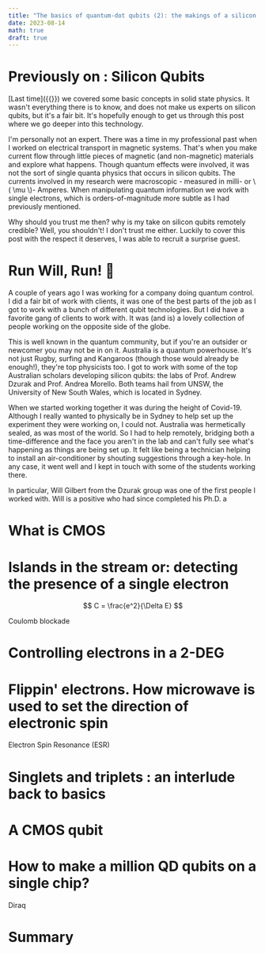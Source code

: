 ```yaml
---
title: "The basics of quantum-dot qubits (2): the makings of a silicon qubit"
date: 2023-08-14
math: true
draft: true
---
```


# Previously on : Silicon Qubits

[Last time]({{<relref path="../silicon-qubits/index.md" >}}) we covered some basic concepts in solid state physics. It wasn't everything there is to know, and does not make us experts on silicon qubits, but it's a fair bit. It's hopefully enough to get us through this post where we go deeper into this technology. 

I'm personally not an expert. There was a time in my professional past when I worked on electrical transport in magnetic systems. That's when you make current flow through little pieces of magnetic (and non-magnetic) materials and explore what happens. Though quantum effects were involved, it was not the sort of single quanta physics that occurs in silicon qubits. The currents involved in my research were macroscopic - measured in milli- or \\( \mu \\)- Amperes. When manipulating quantum information we work with single electrons, which is orders-of-magnitude  more subtle as I had previously mentioned. 

Why should you trust me then? why is my take on silicon qubits remotely credible? Well, you shouldn't! I don't trust me either. Luckily to cover this post with the respect it deserves, I was able to recruit a surprise guest. 

# Run Will, Run! 🏃

A couple of years ago I was working for a company doing quantum control. I did a fair bit of work with clients, it was one of the best parts of the job as I got to work with a bunch of different qubit technologies. But I did have a favorite gang of clients to work with. It was (and is) a lovely collection of people working on the opposite side of the globe.

This is well known in the quantum community, but if you're an outsider or newcomer you may not be in on it. Australia is a quantum powerhouse. It's not just Rugby, surfing and Kangaroos (though those would already be enough!), they're top physicists too. I got to work with some of the top Australian scholars developing silicon qubits: the labs of Prof. Andrew Dzurak and Prof. Andrea Morello. Both teams hail from UNSW, the University of New South Wales, which is located in Sydney.

When we started working together it was during the height of Covid-19. Although I really wanted to physically be in Sydney to help set up the experiment they were working on, I could not. Australia was hermetically sealed, as was most of the world. So I had to help remotely, bridging both a time-difference and the face you aren't in the lab and can't fully see what's happening as things are being set up. It felt like being a technician helping to install an air-conditioner by shouting suggestions through a key-hole. In any case, it went well and I kept in touch with some of the students working there. 

In particular, Will Gilbert from the Dzurak group was one of the first people I worked with. Will is a positive who had since completed his Ph.D. a

# What is CMOS

# Islands in the stream or: detecting the presence of a single electron 

$$ C = \frac{e^2}{\Delta E} $$

Coulomb blockade


# Controlling electrons in a 2-DEG

# Flippin' electrons. How microwave is used to set the direction of electronic spin 

Electron Spin Resonance (ESR)

# Singlets and triplets : an interlude back to basics

# A CMOS qubit



# How to make a million QD qubits on a single chip? 

Diraq 

# Summary


